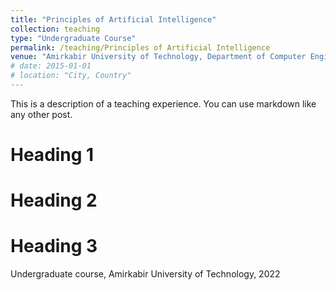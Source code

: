 ```yaml
---
title: "Principles of Artificial Intelligence"
collection: teaching
type: "Undergraduate Course"
permalink: /teaching/Principles of Artificial Intelligence
venue: "Amirkabir University of Technology, Department of Computer Engineering"
# date: 2015-01-01
# location: "City, Country"
---
```


This is a description of a teaching experience. You can use markdown like any other post.

Heading 1
======

Heading 2
======

Heading 3
======
Undergraduate course, Amirkabir University of Technology, 2022